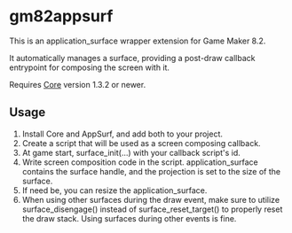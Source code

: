 # gm82appsurf
This is an application_surface wrapper extension for Game Maker 8.2.

It automatically manages a surface, providing a post-draw callback entrypoint for composing the screen with it.

Requires [Core](https://github.com/omicronrex/gm82core) version 1.3.2 or newer.

## Usage
1. Install Core and AppSurf, and add both to your project.
2. Create a script that will be used as a screen composing callback.
3. At game start, surface_init(...) with your callback script's id.
4. Write screen composition code in the script. application_surface contains the surface handle, and the projection is set to the size of the surface.
5. If need be, you can resize the application_surface.
6. When using other surfaces during the draw event, make sure to utilize surface_disengage() instead of surface_reset_target() to properly reset the draw stack. Using surfaces during other events is fine.

